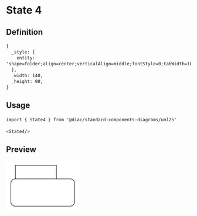 # State 4

## Definition

```
{
  _style: { 
    entity: 'shape=folder;align=center;verticalAlign=middle;fontStyle=0;tabWidth=100;tabHeight=30;tabPosition=left;html=1;boundedLbl=1;labelInHeader=1;rounded=1;absoluteArcSize=1;arcSize=10;whiteSpace=wrap;',
  },
  _width: 140,
  _height: 90,
}
```

## Usage

```
import { State4 } from '@diac/standard-components-diagrams/uml25'

<State4/>
```

## Preview

<img src="./state-4.png" width="200"/>
